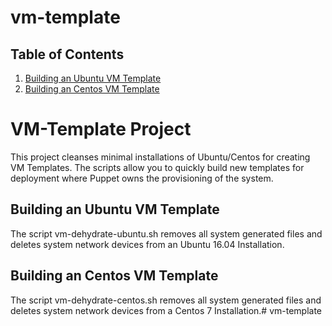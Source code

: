 # vm-template

## Table of Contents

1. [Building an Ubuntu VM Template](#building-an-ubuntu-vm-template)
2. [Building an Centos VM Template](#building-an-centos-vm-template)

# VM-Template Project
This project cleanses minimal installations of Ubuntu/Centos for creating VM Templates.  The scripts allow you to quickly build new templates for deployment where Puppet owns the provisioning of the system.

## Building an Ubuntu VM Template
The script vm-dehydrate-ubuntu.sh removes all system generated files and deletes system network devices from an Ubuntu 16.04 Installation.

## Building an Centos VM Template
The script vm-dehydrate-centos.sh removes all system generated files and deletes system network devices from a Centos 7 Installation.# vm-template
